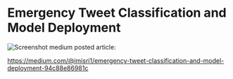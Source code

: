 # Emergency Tweet Classification and Model Deployment

![Screenshot](screenshot.png)
medium posted article:



https://medium.com/@imisri1/emergency-tweet-classification-and-model-deployment-94c88e86981c
